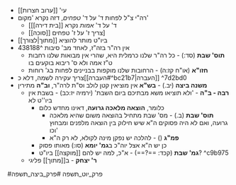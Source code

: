 * עי' [[ערוב חצרות]]
* רה"י צ"ל לפחות ד' על ד' *טפחים*, דזה נקרא 'מקום'
	* \[ד' על ד' *אמות* נקרא [[בית דירה]]
	* [[סוכה]] צריך ז' על ז' טפחים\]
* ביו"ט מותר להוציא [[מתוך|לצורך]]
* אין רה"ר בזה"ז, לאחד מב' סיבות ^438188
	* **תוס' שבת** (סד:) - כל רה"ר שלנו כרמלית היא, שהרי אין מבואות שלנו רחבות ט"ז אמה ולא ס' ריבוא בוקעים בו
	* **חזו"א** (או"ח קז:ה) - הרחובות שלנו מוקפות בבניינים לפחות בג' רוחות
* צריך עקירה לשמה, דלא כ[[העברה#^bc21b7|העברה]] ^7d2bd0
* **משנה ביצה** (יב.) - **בש"א** אין מוציאין קטן לולב וס"ת לרה"ר, **וב"ה** מתירין
	* **רבה - ב"ה** - 'ולא תוציאו משא מבתיכם ביום השבת' (ירמיה יז:כב) - בשבת אין ביו''ט לא
		* כלומר, **הוצאה מלאכה גרועה**, דאינו מחדש כלום
			* **תוס' שבת** (ב.) - מס' שבת מתחיל בהוצאה משום שהיא מלאכה גרועה, ואם לא היה פסוקים ה"א שיש חילוק בין הוצאה מלפנים ומבחוץ וכו'
			* **פמ"ג** () - להלכה יש נפקן מינה לקולא, לא רק ה"א
		* כן יש ה"א אצל יוה"כ ב**גמ' יומא** (סו:) מאותו פסוק
		* **גמ' שבת** (קכד: ==?==) - א"כ, למה יש להם [[מוקצה]] ביו"ט? ^c9b975
	* **ר' יצחק** - ב[[מתוך]] פליגי

#פרק_יוט_תשפה #פרק_ביצה_תשפה 